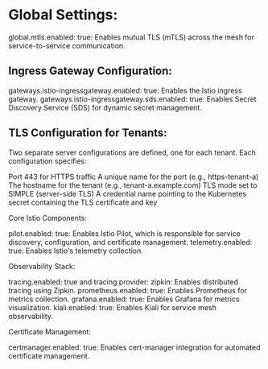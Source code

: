 # Global Settings:

global.mtls.enabled: true: Enables mutual TLS (mTLS) across the mesh for service-to-service communication.


## Ingress Gateway Configuration:

gateways.istio-ingressgateway.enabled: true: Enables the Istio ingress gateway.
gateways.istio-ingressgateway.sds.enabled: true: Enables Secret Discovery Service (SDS) for dynamic secret management.


## TLS Configuration for Tenants:

Two separate server configurations are defined, one for each tenant.
Each configuration specifies:

Port 443 for HTTPS traffic
A unique name for the port (e.g., https-tenant-a)
The hostname for the tenant (e.g., tenant-a.example.com)
TLS mode set to SIMPLE (server-side TLS)
A credential name pointing to the Kubernetes secret containing the TLS certificate and key




Core Istio Components:

pilot.enabled: true: Enables Istio Pilot, which is responsible for service discovery, configuration, and certificate management.
telemetry.enabled: true: Enables Istio's telemetry collection.


Observability Stack:

tracing.enabled: true and tracing.provider: zipkin: Enables distributed tracing using Zipkin.
prometheus.enabled: true: Enables Prometheus for metrics collection.
grafana.enabled: true: Enables Grafana for metrics visualization.
kiali.enabled: true: Enables Kiali for service mesh observability.


Certificate Management:

certmanager.enabled: true: Enables cert-manager integration for automated certificate management.